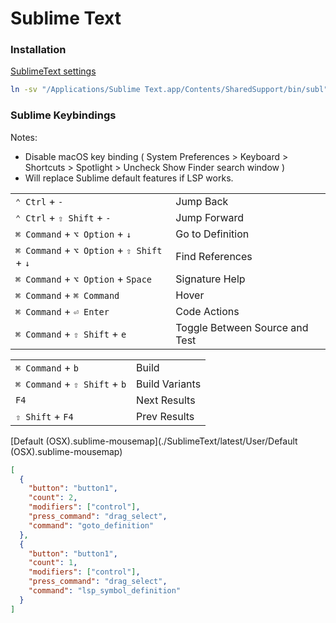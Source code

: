 # Sublime Text

### Installation

[SublimeText settings](https://github.com/ninth-dev/SublimeText)

```sh
ln -sv "/Applications/Sublime Text.app/Contents/SharedSupport/bin/subl" /usr/local/bin/subl
```

### Sublime Keybindings

Notes:

- Disable macOS key binding ( System Preferences > Keyboard > Shortcuts > Spotlight > Uncheck Show Finder search window )
- Will replace Sublime default features if LSP works.

|                                            |                                |
| ------------------------------------------ | ------------------------------ |
| `⌃ Ctrl` + `-`                             | Jump Back                      |
| `⌃ Ctrl` + `⇧ Shift` + `-`                 | Jump Forward                   |
| `⌘ Command` + `⌥ Option` + `↓`             | Go to Definition               |
| `⌘ Command` + `⌥ Option` + `⇧ Shift` + `↓` | Find References                |
| `⌘ Command` + `⌥ Option` + `Space`         | Signature Help                 |
| `⌘ Command` + `⌘ Command`                  | Hover                          |
| `⌘ Command` + `⏎ Enter`                    | Code Actions                   |
| `⌘ Command` + `⇧ Shift` + `e`              | Toggle Between Source and Test |

|                                            |                                |
| ------------------------------------------ | ------------------------------ |
| `⌘ Command` + `b`                          | Build                          |
| `⌘ Command` + `⇧ Shift` + `b`              | Build Variants                 |
| `F4`                                       | Next Results                   |
| `⇧ Shift` + `F4`                           | Prev Results                   |

[Default (OSX).sublime-mousemap](./SublimeText/latest/User/Default (OSX).sublime-mousemap)

```json
[
  {
    "button": "button1",
    "count": 2,
    "modifiers": ["control"],
    "press_command": "drag_select",
    "command": "goto_definition"
  },
  {
    "button": "button1",
    "count": 1,
    "modifiers": ["control"],
    "press_command": "drag_select",
    "command": "lsp_symbol_definition"
  }
]
```
